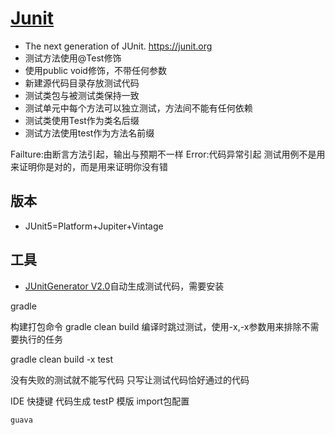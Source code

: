 # [Junit](https://github.com/junit-team/junit5)

* The next generation of JUnit. https://junit.org
* 测试方法使用@Test修饰
* 使用public void修饰，不带任何参数
* 新建源代码目录存放测试代码
* 测试类包与被测试类保持一致
* 测试单元中每个方法可以独立测试，方法间不能有任何依赖
* 测试类使用Test作为类名后缀
* 测试方法使用test作为方法名前缀

Failture:由断言方法引起，输出与预期不一样
Error:代码异常引起
测试用例不是用来证明你是对的，而是用来证明你没有错

## 版本

* JUnit5=Platform+Jupiter+Vintage

## 工具

* [JUnitGenerator V2.0](link)自动生成测试代码，需要安装


gradle

构建打包命令 gradle clean build
编译时跳过测试，使用-x,-x参数用来排除不需要执行的任务

gradle clean build -x test

没有失败的测试就不能写代码
只写让测试代码恰好通过的代码

IDE 快捷键
代码生成
    testP  模版
    import包配置

    guava
